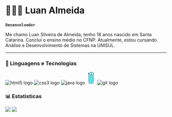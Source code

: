 # 👨🏻‍💻 Luan Almeida

**`Desenvolvedor`**

Me chamo Luan Silveira de Almeida, tenho 18 anos nascido em Santa Catarina. Concluí o ensino médio no CFNP. Atualmente, estou cursando Análise e Desenvolvimento de Sistemas na UNISUL.

---
### 🤖 Linguagens e Tecnologias

<div align="left">
  <img src="https://cdn.jsdelivr.net/gh/devicons/devicon/icons/html5/html5-original.svg" img width="30" height="40" alt="html5 logo"  />
  <img src="https://cdn.jsdelivr.net/gh/devicons/devicon/icons/css3/css3-original.svg" img width="30" height="40" alt="css3 logo"  />
  <img src="https://cdn.jsdelivr.net/gh/devicons/devicon/icons/java/java-original.svg" img width="30" height="40" alt="java logo"/>
  <img src="https://raw.githubusercontent.com/devicons/devicon/master/icons/go/go-original.svg" img width="30" height="40" alt="golang logo"/>
  <img src="https://cdn.jsdelivr.net/gh/devicons/devicon@latest/icons/git/git-original.svg" img width="30" height="40" alt="git logo" />
</div>

### 📊 Estatísticas

<div align="left">
  <img src="https://github-readme-stats.vercel.app/api?username=Luanlmeida&show_icons=true&theme=dark&include_all_commits=true&locale=pt-br"height="165"   />
  <img src="https://github-readme-stats.vercel.app/api/top-langs/?username=Luanlmeida&theme=dark&layout=compact&custom_title=Tecnologias&langs_count=9"height="175"  />
</div>
 
###
